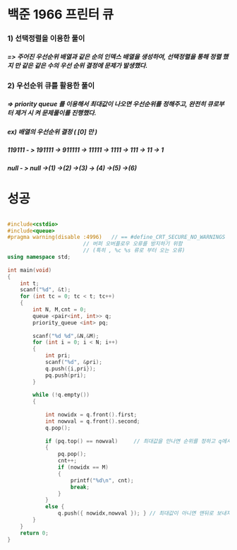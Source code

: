 # 백준 1966 프린터 큐

### 	1)  선택정렬을 이용한 풀이

##### 		=>  주어진 우선순위 배열과 같은 순의 인덱스 배열을 생성하여, 선택정렬을 통해 정렬 했지			  만 같은 같은 수의 우선 순위 결정에 문제가 발생했다.

### 	2) 우선순위 큐를 활용한 풀이

##### 		=> priority queue 를 이용해서 최대값이 나오면 우선순위를 정해주고, 완전히 큐로부터 제거 시		켜 문제풀이를 진행했다.



 ##### 		ex) 배열의 우선순위 결정 ( [0] 만 )

 ##### 				119111 - > 191111 -> 911111 -> 11111 -> 1111 -> 111 -> 11 -> 1

##### 		            null    - >  null     ->(1)          ->(2)        ->(3)      -> (4)   ->(5) ->(6)



# 성공

```c++

#include<cstdio>
#include<queue>
#pragma warning(disable :4996)   // == #define_CRT_SECURE_NO_WARNINGS
						// 버퍼 오버플로우 오류를 방지하기 위함 
						// (특히 , %c %s 류로 부터 오는 오류)
using namespace std;
 
int main(void)
{
    int t;
    scanf("%d", &t);
    for (int tc = 0; tc < t; tc++)
    {
        int N, M,cnt = 0;
        queue <pair<int, int>> q;
        priority_queue <int> pq;
 
        scanf("%d %d",&N,&M);
        for (int i = 0; i < N; i++)
        {
            int pri;
            scanf("%d", &pri);
            q.push({i,pri});
            pq.push(pri);
        }
 
        while (!q.empty())
        {
        	
            int nowidx = q.front().first;
            int nowval = q.front().second;
            q.pop();
 
            if (pq.top() == nowval)     // 최대값을 만나면 순위를 정하고 q에서 삭제 
            {
                pq.pop();
                cnt++;
                if (nowidx == M)
                {
                    printf("%d\n", cnt);
                    break;
                }
            }
            else {
                q.push({ nowidx,nowval }); } // 최대값이 아니면 맨뒤로 보내자
        }
    }
    return 0;
}

```







